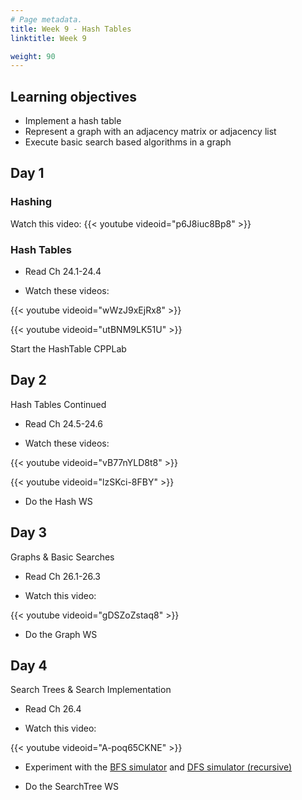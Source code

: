 ```yaml
---
# Page metadata.
title: Week 9 - Hash Tables
linktitle: Week 9

weight: 90
---
```


## Learning objectives

* Implement a hash table
* Represent a graph with an adjacency matrix or adjacency list
* Execute basic search based algorithms in a graph

## Day 1

### Hashing

Watch this video:
{{< youtube videoid="p6J8iuc8Bp8" >}}

### Hash Tables

* Read Ch 24.1-24.4

* Watch these videos:

{{< youtube videoid="wWzJ9xEjRx8" >}}

{{< youtube videoid="utBNM9LK51U" >}}
  
Start the HashTable CPPLab

## Day 2

Hash Tables Continued

* Read Ch 24.5-24.6

* Watch these videos:

{{< youtube videoid="vB77nYLD8t8" >}}

{{< youtube videoid="lzSKci-8FBY" >}}

* Do the Hash WS

## Day 3

Graphs & Basic Searches

* Read Ch 26.1-26.3

* Watch this video:

{{< youtube videoid="gDSZoZstaq8" >}}

* Do the Graph WS

## Day 4


Search Trees & Search Implementation

* Read Ch 26.4

* Watch this video:

{{< youtube videoid="A-poq65CKNE" >}}

* Experiment with the [BFS simulator](http://computerscience.chemeketa.edu/UCSFDataStructures/BFS.html)
and [DFS simulator (recursive)](http://computerscience.chemeketa.edu/UCSFDataStructures/DFS.html)

* Do the SearchTree WS
